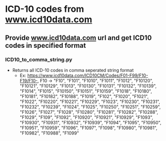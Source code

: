 # ICD-10 codes from www.icd10data.com
## Provide www.icd10data.com url and get ICD10 codes in specified format

### ICD10_to_comma_string.py
- Returns all ICD-10 codes in comma seperated string format
  - Ex: https://www.icd10data.com/ICD10CM/Codes/F01-F99/F10-F19/F10-, F10 -> "F10", "F101", "F1010", "F1011", "F1012", "F10120", "F10121", "F10129", "F1013",               "F10130", "F10131", "F10132", "F10139", "F1014", "F1015", "F10150", "F10151", "F10159", "F1018", "F10180", "F10181", "F10182", "F10188", "F1019", "F102",           "F1020", "F1021", "F1022", "F10220", "F10221", "F10229", "F1023", "F10230", "F10231", "F10232", "F10239", "F1024", "F1025", "F10250", "F10251", "F10259",           "F1026", "F1027", "F1028", "F10280", "F10281", "F10282", "F10288", "F1029", "F109", "F1092", "F10920", "F10921", "F10929", "F1093", "F10930", "F10931",             "F10932", "F10939", "F1094", "F1095", "F10950", "F10951", "F10959", "F1096", "F1097", "F1098", "F10980", "F10981", "F10982", "F10988", "F1099"
